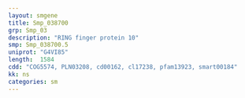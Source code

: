 ```yaml
---
layout: smgene
title: Smp_038700
grp: Smp_03
description: "RING finger protein 10"
smp: Smp_038700.5
uniprot: "G4VI85"
length:  1584
cdd: "COG5574, PLN03208, cd00162, cl17238, pfam13923, smart00184"
kk: ns
categories: sm
---
```

